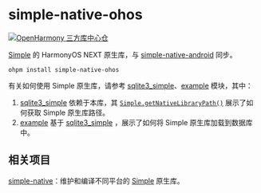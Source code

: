 # simple-native-ohos

[![OpenHarmony 三方库中心仓](https://img.shields.io/badge/v1.0.3-007ec6?label=OpenHarmony%20%E4%B8%89%E6%96%B9%E5%BA%93%E4%B8%AD%E5%BF%83%E4%BB%93&style=for-the-badge&logo=harmonyos)](https://ohpm.openharmony.cn/#/cn/detail/simple-native-ohos)

[Simple](https://github.com/wangfenjin/simple) 的 HarmonyOS NEXT 原生库，与 [simple-native-android](https://github.com/SageMik/simple-native-android) 同步。

```shell
ohpm install simple-native-ohos
```

有关如何使用 Simple 原生库，请参考 [sqlite3_simple](../sqlite3_simple)、[example](../example) 模块，其中：

1. [sqlite3_simple](../sqlite3_simple) 依赖于本库，其 [`Simple.getNativeLibraryPath()`](../sqlite3_simple/src/main/ets/Simple.ets) 展示了如何获取 Simple 原生库路径。
2. [example](../example) 基于 [sqlite3_simple](../sqlite3_simple) ，展示了如何将 Simple 原生库加载到数据库中。

## 相关项目

[simple-native](https://github.com/SageMik/sqlite3_simple/tree/simple-native)：维护和编译不同平台的 [Simple](https://github.com/wangfenjin/simple) 原生库。